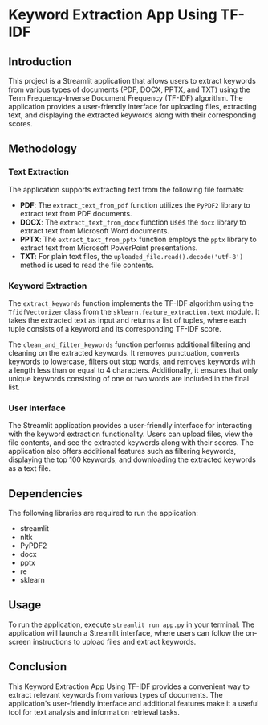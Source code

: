 # Keyword Extraction App Using TF-IDF

## Introduction

This project is a Streamlit application that allows users to extract keywords from various types of documents (PDF, DOCX, PPTX, and TXT) using the Term Frequency-Inverse Document Frequency (TF-IDF) algorithm. The application provides a user-friendly interface for uploading files, extracting text, and displaying the extracted keywords along with their corresponding scores.

## Methodology

### Text Extraction

The application supports extracting text from the following file formats:

- **PDF**: The `extract_text_from_pdf` function utilizes the `PyPDF2` library to extract text from PDF documents.
- **DOCX**: The `extract_text_from_docx` function uses the `docx` library to extract text from Microsoft Word documents.
- **PPTX**: The `extract_text_from_pptx` function employs the `pptx` library to extract text from Microsoft PowerPoint presentations.
- **TXT**: For plain text files, the `uploaded_file.read().decode('utf-8')` method is used to read the file contents.

### Keyword Extraction

The `extract_keywords` function implements the TF-IDF algorithm using the `TfidfVectorizer` class from the `sklearn.feature_extraction.text` module. It takes the extracted text as input and returns a list of tuples, where each tuple consists of a keyword and its corresponding TF-IDF score.

The `clean_and_filter_keywords` function performs additional filtering and cleaning on the extracted keywords. It removes punctuation, converts keywords to lowercase, filters out stop words, and removes keywords with a length less than or equal to 4 characters. Additionally, it ensures that only unique keywords consisting of one or two words are included in the final list.

### User Interface

The Streamlit application provides a user-friendly interface for interacting with the keyword extraction functionality. Users can upload files, view the file contents, and see the extracted keywords along with their scores. The application also offers additional features such as filtering keywords, displaying the top 100 keywords, and downloading the extracted keywords as a text file.

## Dependencies

The following libraries are required to run the application:

- streamlit
- nltk
- PyPDF2
- docx
- pptx
- re
- sklearn

## Usage

To run the application, execute `streamlit run app.py` in your terminal. The application will launch a Streamlit interface, where users can follow the on-screen instructions to upload files and extract keywords.

## Conclusion

This Keyword Extraction App Using TF-IDF provides a convenient way to extract relevant keywords from various types of documents. The application's user-friendly interface and additional features make it a useful tool for text analysis and information retrieval tasks.
